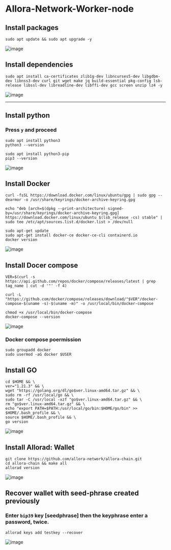 # Allora-Network-Worker-node





## Install packages 
```
sudo apt update && sudo apt upgrade -y
```
![image](https://github.com/mztacat/Allora-Network-Worker-node/assets/31314340/1d7cd561-6b16-4fe0-89f5-e606f3d787d2)



## Install dependencies 
```
sudo apt install ca-certificates zlib1g-dev libncurses5-dev libgdbm-dev libnss3-dev curl git wget make jq build-essential pkg-config lsb-release libssl-dev libreadline-dev libffi-dev gcc screen unzip lz4 -y
```
![image](https://github.com/mztacat/Allora-Network-Worker-node/assets/31314340/00783786-cb7c-422a-a079-e25dfc721d24)



--------------
## Install python 
### Press ```y``` and proceed 
```
sudo apt install python3
python3 --version

sudo apt install python3-pip
pip3 --version
```
![image](https://github.com/mztacat/Allora-Network-Worker-node/assets/31314340/baa5caf5-f835-470a-942a-9098579ce02c)


## Install Docker 
```
curl -fsSL https://download.docker.com/linux/ubuntu/gpg | sudo gpg --dearmor -o /usr/share/keyrings/docker-archive-keyring.gpg

echo "deb [arch=$(dpkg --print-architecture) signed-by=/usr/share/keyrings/docker-archive-keyring.gpg] https://download.docker.com/linux/ubuntu $(lsb_release -cs) stable" | sudo tee /etc/apt/sources.list.d/docker.list > /dev/null

sudo apt-get update
sudo apt-get install docker-ce docker-ce-cli containerd.io
docker version
```
![image](https://github.com/mztacat/Allora-Network-Worker-node/assets/31314340/31c0d459-37f1-49f8-9b03-c81e14b26588)



## Install Docer compose 
```
VER=$(curl -s https://api.github.com/repos/docker/compose/releases/latest | grep tag_name | cut -d '"' -f 4)

curl -L "https://github.com/docker/compose/releases/download/"$VER"/docker-compose-$(uname -s)-$(uname -m)" -o /usr/local/bin/docker-compose

chmod +x /usr/local/bin/docker-compose
docker-compose --version
```
![image](https://github.com/mztacat/Allora-Network-Worker-node/assets/31314340/7710bd4c-bbf6-4662-a3cb-a7e1f16c1029)

### Docker compose poermission 
```
sudo groupadd docker
sudo usermod -aG docker $USER
```


## Install GO 
```
cd $HOME && \
ver="1.21.3" && \
wget "https://golang.org/dl/go$ver.linux-amd64.tar.gz" && \
sudo rm -rf /usr/local/go && \
sudo tar -C /usr/local -xzf "go$ver.linux-amd64.tar.gz" && \
rm "go$ver.linux-amd64.tar.gz" && \
echo "export PATH=$PATH:/usr/local/go/bin:$HOME/go/bin" >> $HOME/.bash_profile && \
source $HOME/.bash_profile && \
go version
```
![image](https://github.com/mztacat/Allora-Network-Worker-node/assets/31314340/1af466f2-3a0d-4b97-89e8-f5e33cac8e4d)



## Install Allorad: Wallet 
```
git clone https://github.com/allora-network/allora-chain.git
cd allora-chain && make all
allorad version
```
![image](https://github.com/mztacat/Allora-Network-Worker-node/assets/31314340/2a3f318a-fdc2-417f-9128-3199edc745a0)



## Recover wallet with seed-phrase created previously 
### Enter ```bip39``` key [seedphrase] then the keyphrase enter a password, twice. 
```
allorad keys add testkey --recover
```
![image](https://github.com/mztacat/Allora-Network-Worker-node/assets/31314340/83bf56c9-2a1c-4c19-93f3-37771264254d)





























